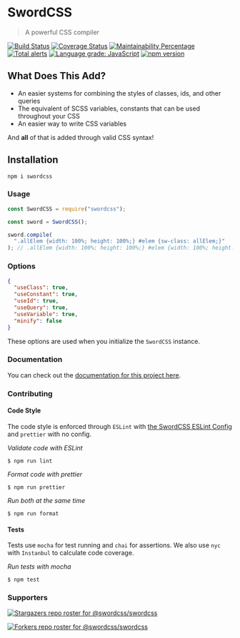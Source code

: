 # SwordCSS

> A powerful CSS compiler

<!--<img src="https://img.shields.io/coveralls/github/swordcss/swordcss">
<img src="https://img.shields.io/travis/swordcss/swordcss">
<img src="https://img.shields.io/npm/v/swordcss">
<img src="https://img.shields.io/codeclimate/maintainability-percentage/swordcss/swordcss">-->

[![Build Status](https://img.shields.io/travis/swordcss/swordcss)](https://travis-ci.org/swordcss/swordcss)
[![Coverage Status](https://img.shields.io/coveralls/github/swordcss/swordcss)](https://coveralls.io/github/swordcss/swordcss?branch=master)
[![Maintainability Percentage](https://img.shields.io/codeclimate/maintainability-percentage/swordcss/swordcss)](https://codeclimate.com/github/swordcss/swordcss)
[![Total alerts](https://img.shields.io/lgtm/alerts/g/swordcss/swordcss.svg?logo=lgtm&logoWidth=18)](https://lgtm.com/projects/g/swordcss/swordcss/alerts/)
[![Language grade: JavaScript](https://img.shields.io/lgtm/grade/javascript/g/swordcss/swordcss.svg?logo=lgtm&logoWidth=18)](https://lgtm.com/projects/g/swordcss/swordcss/context:javascript)
[![npm version](https://img.shields.io/npm/v/swordcss)](https://npmjs.org/package/swordcss)

## What Does This Add?

- An easier systems for combining the styles of classes, ids, and other queries
- The equivalent of SCSS variables, constants that can be used throughout your CSS
- An easier way to write CSS variables

And **all** of that is added through valid CSS syntax!

## Installation

`npm i swordcss`

### Usage

```javascript
const SwordCSS = require("swordcss");

const sword = SwordCSS();

sword.compile(
  ".allElem {width: 100%; height: 100%;} #elem {sw-class: allElem;}"
); // .allElem {width: 100%; height: 100%;} #elem {width: 100%; height: 100%;}
```

### Options

```json
{
  "useClass": true,
  "useConstant": true,
  "useId": true,
  "useQuery": true,
  "useVariable": true,
  "minify": false
}
```

These options are used when you initialize the `SwordCSS` instance.

### Documentation

You can check out the [documentation for this project here](https://swordcss.github.io/swordcss).

### Contributing

#### Code Style

The code style is enforced through `ESLint` with [the SwordCSS ESLint Config](https://github.com/swordcss/eslint-config-swordcss) and `prettier` with no config.

_Validate code with ESLint_

```
$ npm run lint
```

_Format code with prettier_

```
$ npm run prettier
```

_Run both at the same time_

```
$ npm run format
```

#### Tests

Tests use `mocha` for test running and `chai` for assertions. We also use `nyc` with `Instanbul` to calculate code coverage.

_Run tests with mocha_

```
$ npm test
```

### Supporters

[![Stargazers repo roster for @swordcss/swordcss](https://reporoster.com/stars/swordcss/swordcss)](https://github.com/swordcss/swordcss/stargazers)

[![Forkers repo roster for @swordcss/swordcss](https://reporoster.com/forks/swordcss/swordcss)](https://github.com/swordcss/swordcss/network/members)
